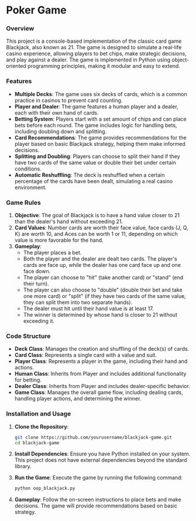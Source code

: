 # Poker Game

### Overview

This project is a console-based implementation of the classic card game Blackjack, also known as 21. The game is designed to simulate a real-life casino experience, allowing players to bet chips, make strategic decisions, and play against a dealer. The game is implemented in Python using object-oriented programming principles, making it modular and easy to extend.

### Features

- **Multiple Decks**: The game uses six decks of cards, which is a common practice in casinos to prevent card counting.
- **Player and Dealer**: The game features a human player and a dealer, each with their own hand of cards.
- **Betting System**: Players start with a set amount of chips and can place bets before each round. The game includes logic for handling bets, including doubling down and splitting.
- **Card Recommendations**: The game provides recommendations for the player based on basic Blackjack strategy, helping them make informed decisions.
- **Splitting and Doubling**: Players can choose to split their hand if they have two cards of the same value or double their bet under certain conditions.
- **Automatic Reshuffling**: The deck is reshuffled when a certain percentage of the cards have been dealt, simulating a real casino environment.

### Game Rules

1. **Objective**: The goal of Blackjack is to have a hand value closer to 21 than the dealer's hand without exceeding 21.
2. **Card Values**: Number cards are worth their face value, face cards (J, Q, K) are worth 10, and Aces can be worth 1 or 11, depending on which value is more favorable for the hand.
3. **Gameplay**:
   - The player places a bet.
   - Both the player and the dealer are dealt two cards. The player's cards are face up, while the dealer has one card face up and one face down.
   - The player can choose to "hit" (take another card) or "stand" (end their turn).
   - The player can also choose to "double" (double their bet and take one more card) or "split" (if they have two cards of the same value, they can split them into two separate hands).
   - The dealer must hit until their hand value is at least 17.
   - The winner is determined by whose hand is closer to 21 without exceeding it.

### Code Structure

- **Deck Class**: Manages the creation and shuffling of the deck(s) of cards.
- **Card Class**: Represents a single card with a value and suit.
- **Player Class**: Represents a player in the game, including their hand and actions.
- **Human Class**: Inherits from Player and includes additional functionality for betting.
- **Dealer Class**: Inherits from Player and includes dealer-specific behavior.
- **Game Class**: Manages the overall game flow, including dealing cards, handling player actions, and determining the winner.

### Installation and Usage

1. **Clone the Repository**: 
   ```bash
   git clone https://github.com/yourusername/blackjack-game.git
   cd blackjack-game
   ```

2. **Install Dependencies**: 
   Ensure you have Python installed on your system. This project does not have external dependencies beyond the standard library.

3. **Run the Game**: 
   Execute the game by running the following command:
   ```bash
   python oop_blackjack.py
   ```

4. **Gameplay**: 
   Follow the on-screen instructions to place bets and make decisions. The game will provide recommendations based on basic strategy.
